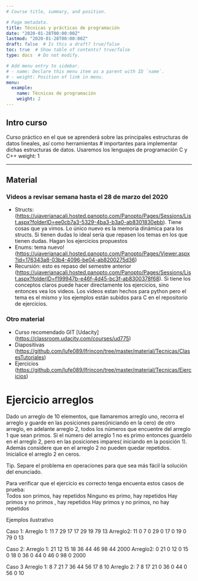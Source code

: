 ```yaml
---
# Course title, summary, and position.

# Page metadata.
title: Técnicas y prácticas de programación
date: "2020-01-28T00:00:00Z"
lastmod: "2020-01-28T00:00:00Z"
draft: false  # Is this a draft? true/false
toc: true  # Show table of contents? true/false
type: docs  # Do not modify.

# Add menu entry to sidebar.
# - name: Declare this menu item as a parent with ID `name`.
# - weight: Position of link in menu.
menu:
  example:
    name: Técnicas de programación
    weight: 2
---
```


## Intro curso
Curso práctico en el que se aprenderá sobre las principales estructuras de datos lineales, así como herramientas # importantes para implementar dichas estructuras de datos. Usaremos los lenguajes de programación C y C++
weight: 1

---

## Material


### Videos a revisar semana hasta el 28 de marzo del 2020 
* Structs: (https://ujaverianacali.hosted.panopto.com/Panopto/Pages/Sessions/List.aspx?folderID=ee0cb7a3-5329-4ba3-b3a0-ab8301830ebb). Tiene cosas que ya vimos. Lo único nuevo es la memoria dinámica para los structs. Si tienen dudas lo ideal sería que repasen los temas en los que tienen dudas. Hagan los ejercicios propuestos
* Enums: tema nuevo! (https://ujaverianacali.hosted.panopto.com/Panopto/Pages/Viewer.aspx?id=176343a8-03b4-4096-be04-ab8200275d36)
* Recursión: esto es repaso del semestre anterior (https://ujaverianacali.hosted.panopto.com/Panopto/Pages/Sessions/List.aspx?folderID=f199947b-e46f-4d45-bc3f-ab8300378f68).
Si tiene los conceptos claros puede hacer directamente los ejercicios, sino entonces vea los videos. Los videos estan hechos para python pero el tema es el mismo y los ejemplos están subidos para C en el repositorio de ejercicios.

### Otro material
* Curso recomendado GIT [Udacity] (https://classroom.udacity.com/courses/ud775)
* Diapositivas (https://github.com/lufe089/lfrincon/tree/master/material/Tecnicas/ClasesTutoriales)
* Ejercicios (https://github.com/lufe089/lfrincon/tree/master/material/Tecnicas/Ejercicios)


# Ejercicio arreglos
Dado un arreglo de 10 elementos, que llamaremos  arreglo uno, recorra el arreglo y guarde en las posiciones pares(iniciando en la cero) de otro arreglo, en adelante arreglo 2, todos los números que encuentre del arreglo 1 que sean primos. Si el número del arreglo 1 no es primo entonces guardelo en el arreglo 2, pero en las posiciones impares( iniciando en la posición 1). Además  considere que en el arreglo 2 no pueden quedar repetidos.  Inicialice el arreglo 2 en ceros. 

Tip. Separe el problema en operaciones para que sea más fácil la solución del enunciado.


Para verificar que el ejercicio es correcto tenga encuenta estos casos de prueba:  
Todos son primos, hay repetidos
Ninguno es primo, hay repetidos 
Hay primos y no primos , hay repetidos
Hay primos y no primos, no hay repetidos


Ejemplos ilustrativo

Caso 1:
Arreglo 1: 11 7 29 17 17 29 19 79 13 
Arreglo2: 11 0 7 0 29 0  17 0 19 0 79 0 13

Caso 2:
Arreglo 1:  21 12 15 18 36 44 46 98 44 2000
Arreglo2:  0 21 0 12 0 15 0 18 0 36 0 44 0 46 0 98 0 2000

Caso 3
Arreglo 1: 8 7 21 7 36  44 56 17 8 10
Arreglo 2: 7 8 17 21 0 36 0 44 0 56 0 10
